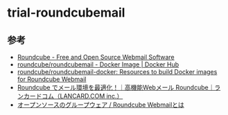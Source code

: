 trial-roundcubemail
===================


## 参考

- [Roundcube - Free and Open Source Webmail Software](https://roundcube.net/)
- [roundcube/roundcubemail - Docker Image | Docker Hub](https://hub.docker.com/r/roundcube/roundcubemail)
- [roundcube/roundcubemail-docker: Resources to build Docker images for Roundcube Webmail](https://github.com/roundcube/roundcubemail-docker)
- [Roundcube でメール環境を最適化！｜高機能Webメール Roundcube｜ランカードコム（LANCARD.COM inc.）](https://www.lancard.com/roundcube/)
- [オープンソースのグループウェア / Roundcube Webmailとは](https://www.ossnews.jp/oss_info/Roundcube_Webmail)
